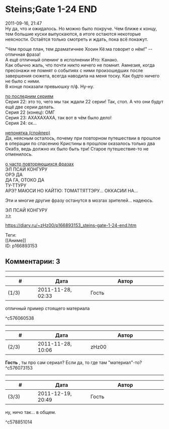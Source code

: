 Steins;Gate 1-24 END
====================

  
2011-09-16, 21:47  
 Ну да, что и ожидалось. Но можно было покруче. Чем ближе к концу, тем большие куски выпускаются, в итоге остаются некоторые неясности. Остаётся только смотреть и ждать, пока всё покажут.   
   
 "Чем проще план, тем драматичнее Хооин Кё:ма говорит о нём!" -- отличная фраза!   
 А ещё отличный опенинг в исполнении Ито: Канако.   
 Как обычно жаль, что почти никто ничего не помнит. Амнезия, когда пресонажи не помнят о событиях с ними произошедших после завершения сюжета, всегда наводила на меня тоску. Как будто ничего не было с ними.   
 В конце показали превьюшку п/ф. Ну-ну.   
   
  [по последним сериям](https://zHz00.diary.ru/p166893153.htm?index=1#linkmore166893153m1)      
 Серия 22: это то, чего мы так ждали 22 серии! Так, стоп. А что они будут ещё две серии делать.   
 Серия 22 (конец): ОМГ   
 Серия 23: АХАХАХАХА, так вот в чём было дело!   
 Серия 24: ох...   
     
  [непонятка (спойлер)](https://zHz00.diary.ru/p166893153.htm?index=2#linkmore166893153m2)      
 Да, неясным осталось, почему при повторном путешествии в прошлое в операции по спасению Кристины в прошлом оказалось только два Окабэ, ведь должно их было быть три! Старое путешествие-то не отменилось.   
     
  [о часто повторяющихся фразах](https://zHz00.diary.ru/p166893153.htm?index=3#linkmore166893153m3)      
 ЭЛ ПСАЙ КОНГУРУ   
 ОРЭ ДА   
 ДА ГА, ОТОКО ДА   
 ТУ-ТТУРУ   
 АРЭ? МАЮСИ НО КАЙТЮ: ТОМАТТЯТТЭРУ... ОККАСИИ НА...   
   
 Эти и многие другие фразу останутся в мозгах зрителей... надеюсь.     
   
 ЭЛ ПСАЙ КОНГУРУ   
  [>>](Steins;Gate%201-24%20END%20P.S.)    
  
<https://diary.ru/~zHz00/p166893153_steins-gate-1-24-end.htm>  
  
Теги:  
[[Аниме]]  
ID: p166893153  


Комментарии: 3
--------------

  


---



|         #         |              Дата              |                     Автор                     |           ID           |
| --- | --- | --- | --- |
| (1/3) | 2011-11-28, 02:33 | Гость | c576060538 |

  
 отличный пример стоящего материала   
      
 ^c576060538

---



|         #         |              Дата              |                     Автор                     |           ID           |
| --- | --- | --- | --- |
| (2/3) | 2011-11-28, 10:06 | zHz00 | c576073153 |

  
  **Гость**  , ты про сам сериал? Если да, то где там "материал"-то?   
 ^c576073153

---



|         #         |              Дата              |                     Автор                     |           ID           |
| --- | --- | --- | --- |
| (3/3) | 2011-12-19, 20:49 | Гость | c578851014 |

  
 ну, ничо так… в общем.   
               
 ^c578851014